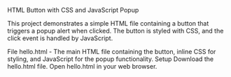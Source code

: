 

HTML Button with CSS and JavaScript Popup

This project demonstrates a simple HTML file containing a button that triggers a popup alert when clicked. The button is styled with CSS, and the click event is handled by JavaScript.

File
hello.html - The main HTML file containing the button, inline CSS for styling, and JavaScript for the popup functionality.
Setup
Download the hello.html file.
Open hello.html in your web browser.

